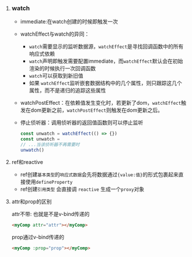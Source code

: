 1. ### watch

   - immediate:在watch创建的时候即触发一次
   - watchEffect与watch的异同：
     - `watch`需要显示的监听数据源，`watchEffect`是寻找回调函数中的所有响应式依赖
     - `watch`声明即触发需要配置immediate，而`watchEffect`默认会在初始渲染的时候执行一次回调函数
     - `watch`可以获取到新旧值
     - 如果 `watchEffect`监听嵌套数据结构中的几个属性，则只跟踪这几个属性，而不是递归的追踪这些属性

   - watchPostEffect：在依赖值发生变化时，若更新了dom，`watchEffect`触发在dom更新之前，`watchPostEffect`则触发在dom更新之后。

   - 停止侦听器：调用侦听器的返回值函数则可以停止监听

     ```js
     const unwatch = watchEffect(() => {})
     const unwatch = 
     // ...当该侦听器不再需要时
     unwatch()
     ```


2. ref和reactive
   - ref创建`基本类型`的`响应式数据`会先将数据通过`{value:值}`的形式包裹起来直接使用`defineProperty`
   - ref创建`引用类型` 会直接调 `reactive` 生成一个`proxy`对象

3. attr和prop的区别

   attr不带: 也就是不是v-bind传递的

   ```html
   <myComp attr="attr"></myComp>
   ```

   prop通过v-bind传递的

   ```html
   <myComp :prop="prop"></myComp>
   ```

   